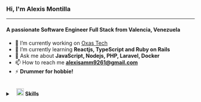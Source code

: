### Hi, I'm Alexis Montilla
---
<h4 align="start">A passionate Software Engineer Full Stack from Valencia, Venezuela</h4>

- 🔭 I’m currently working on [Oxas Tech](https://oxas.tech/)
- 🌱 I’m currently learning **Reactjs, TypeScript and Ruby on Rails**
- 💬 Ask me about **JavaScript, Nodejs, PHP, Laravel, Docker**
- 📫 How to reach me **alexisamm9261@gmail.com**
- ⚡ **Drummer for hobbie!**

<br>
<details>
	<summary>&nbsp;&nbsp;&nbsp;<img src="https://i.ibb.co/K5cyGgD/icons8-checkmark-52.png" width="20px" height="20px" /> <b>Skills</b></summary>
	<br/>
		<img src="https://img.shields.io/badge/HTML-%20-orange" alt="HTML"/>
		<img src="https://img.shields.io/badge/CSS-%20-blue" alt="CSS"/>
		<img  src="https://img.shields.io/badge/Bootstrap-%20-blueviolet"  alt="Bootstrap"/>
		<img  src="https://img.shields.io/badge/TailwindsCSS-%20-9cf"  alt="TailwindsCSS"/>
		<img src="https://img.shields.io/badge/JavaScript-%20-yellow" alt="Javascript"/>
		<img src="https://img.shields.io/badge/JQuery-%20-blue" alt="JQuery"/>
		<img  src="https://img.shields.io/badge/React-%20-9cf"  alt="React"/>
	<br/>
		<img  src="https://img.shields.io/badge/PHP-%20-blue"  alt="PHP"/>
		<img  src="https://img.shields.io/badge/Node-%20-green"  alt="Node"/>
		<img  src="https://img.shields.io/badge/PHP-%20-red"  alt="Laravel"/>
		<img  src="https://img.shields.io/badge/Ruby%20on%20Rails-%20-red"  alt="Ruby on Rails"/>
	<br/>
		<img  src="https://img.shields.io/badge/Git-%20-orange"  alt="Git"/>
		<img  src="https://img.shields.io/badge/SQL-%20-orange"  alt="SQL"/>
		<img  src="https://img.shields.io/badge/PostgreSQL-%20-blue"  alt="PostgreSQL"/>
		<img  src="https://img.shields.io/badge/MySQL-%20-orange"  alt="MySQL"/>
		<img  src="https://img.shields.io/badge/Linux-%20-yellow"  alt="Linux"/>
		<img  src="https://img.shields.io/badge/Linux-%20-blue"  alt="Docker"/>
		<img  src="https://img.shields.io/badge/Bash-%20-blue"  alt="Bash"/>
		<img  src="https://img.shields.io/badge/Azure-%20-blue"  alt="Azure"/>
		<img  src="https://img.shields.io/badge/Digital%20Ocean-%20-blue"  alt="Digital Ocean"/>
	<br/>
		<img  src="https://img.shields.io/badge/Figma-%20-green" alt="Figma"/>	
		<img  src="https://img.shields.io/badge/Postman-%20-orange"  alt="Postman"/>
		<img  src="https://img.shields.io/badge/Jira-%20-blue"  alt="Jira"/>
		<img  src="https://img.shields.io/badge/Slack-%20-blue"  alt="Slack"/>
		<img  src="https://img.shields.io/badge/Scrum-%20-blue"  alt="Scrum"/>
	
	
</details>

